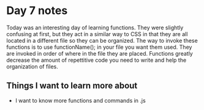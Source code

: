# Day 7 notes

Today was an interesting day of learning functions. They were slightly confusing at first, but they act in a similar way to CSS in that they are all located in a different file so they can be organized. The way to invoke these functions is to use functionName(); in your file you want them used. They are invoked in order of where in the file they are placed. Functions greatly decrease the amount of repettitive code you need to write and help the organization of files. 

## Things I want to learn more about

- I want to know more functions and commands in .js 